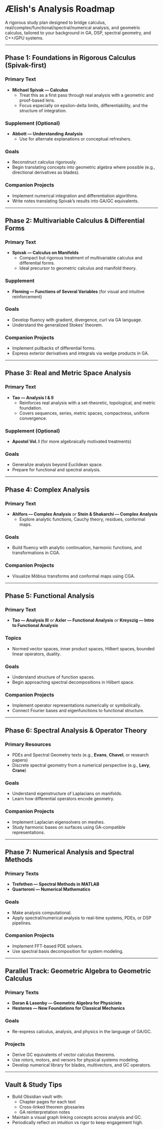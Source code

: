 # Ælish's Analysis Roadmap

A rigorous study plan designed to bridge calculus, real/complex/functional/spectral/numerical analysis, and geometric calculus, tailored to your background in GA, DSP, spectral geometry, and C++/GPU systems.

---

## Phase 1: Foundations in Rigorous Calculus (Spivak-first)

### Primary Text
- **Michael Spivak — Calculus**
  - Treat this as a first pass through real analysis with a geometric and proof-based lens.
  - Focus especially on epsilon-delta limits, differentiability, and the structure of integration.

### Supplement (Optional)
- **Abbott — Understanding Analysis**
  - Use for alternate explanations or conceptual refreshers.

### Goals
- Reconstruct calculus rigorously.
- Begin translating concepts into geometric algebra where possible (e.g., directional derivatives as blades).

### Companion Projects
- Implement numerical integration and differentiation algorithms.
- Write notes translating Spivak’s results into GA/GC equivalents.

---

## Phase 2: Multivariable Calculus & Differential Forms

### Primary Text
- **Spivak — Calculus on Manifolds**
  - Compact but rigorous treatment of multivariable calculus and differential forms.
  - Ideal precursor to geometric calculus and manifold theory.

### Supplement
- **Fleming — Functions of Several Variables** (for visual and intuitive reinforcement)

### Goals
- Develop fluency with gradient, divergence, curl via GA language.
- Understand the generalized Stokes’ theorem.

### Companion Projects
- Implement pullbacks of differential forms.
- Express exterior derivatives and integrals via wedge products in GA.

---

## Phase 3: Real and Metric Space Analysis

### Primary Text
- **Tao — Analysis I & II**
  - Reinforces real analysis with a set-theoretic, topological, and metric foundation.
  - Covers sequences, series, metric spaces, compactness, uniform convergence.

### Supplement (Optional)
- **Apostol Vol. I** (for more algebraically motivated treatments)

### Goals
- Generalize analysis beyond Euclidean space.
- Prepare for functional and spectral analysis.

---

## Phase 4: Complex Analysis

### Primary Text
- **Ahlfors — Complex Analysis** *or* **Stein & Shakarchi — Complex Analysis**
  - Explore analytic functions, Cauchy theory, residues, conformal maps.

### Goals
- Build fluency with analytic continuation, harmonic functions, and transformations in CGA.

### Companion Projects
- Visualize Möbius transforms and conformal maps using CGA.

---

## Phase 5: Functional Analysis

### Primary Text
- **Tao — Analysis III** *or* **Axler — Functional Analysis** *or* **Kreyszig — Intro to Functional Analysis**

### Topics
- Normed vector spaces, inner product spaces, Hilbert spaces, bounded linear operators, duality.

### Goals
- Understand structure of function spaces.
- Begin approaching spectral decompositions in Hilbert space.

### Companion Projects
- Implement operator representations numerically or symbolically.
- Connect Fourier bases and eigenfunctions to functional structure.

---

## Phase 6: Spectral Analysis & Operator Theory

### Primary Resources
- PDEs and Spectral Geometry texts (e.g., **Evans**, **Chavel**, or research papers)
- Discrete spectral geometry from a numerical perspective (e.g., **Levy**, **Crane**)

### Goals
- Understand eigenstructure of Laplacians on manifolds.
- Learn how differential operators encode geometry.

### Companion Projects
- Implement Laplacian eigensolvers on meshes.
- Study harmonic bases on surfaces using GA-compatible representations.

---

## Phase 7: Numerical Analysis and Spectral Methods

### Primary Texts
- **Trefethen — Spectral Methods in MATLAB**
- **Quarteroni — Numerical Mathematics**

### Goals
- Make analysis computational.
- Apply spectral/numerical analysis to real-time systems, PDEs, or DSP pipelines.

### Companion Projects
- Implement FFT-based PDE solvers.
- Use spectral basis decomposition for system modeling.

---

## Parallel Track: Geometric Algebra to Geometric Calculus

### Primary Texts
- **Doran & Lasenby — Geometric Algebra for Physicists**
- **Hestenes — New Foundations for Classical Mechanics**

### Goals
- Re-express calculus, analysis, and physics in the language of GA/GC.

### Projects
- Derive GC equivalents of vector calculus theorems.
- Use rotors, motors, and versors for physical systems modeling.
- Develop numerical library for blades, multivectors, and GC operators.

---

## Vault & Study Tips

- Build Obsidian vault with:
  - Chapter pages for each text
  - Cross-linked theorem glossaries
  - GA reinterpretation notes
- Maintain a visual graph linking concepts across analysis and GC.
- Periodically reflect on intuition vs rigor to keep engagement high.
